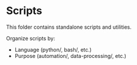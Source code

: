 # Scripts

This folder contains standalone scripts and utilities.

Organize scripts by:
- Language (python/, bash/, etc.)
- Purpose (automation/, data-processing/, etc.)
